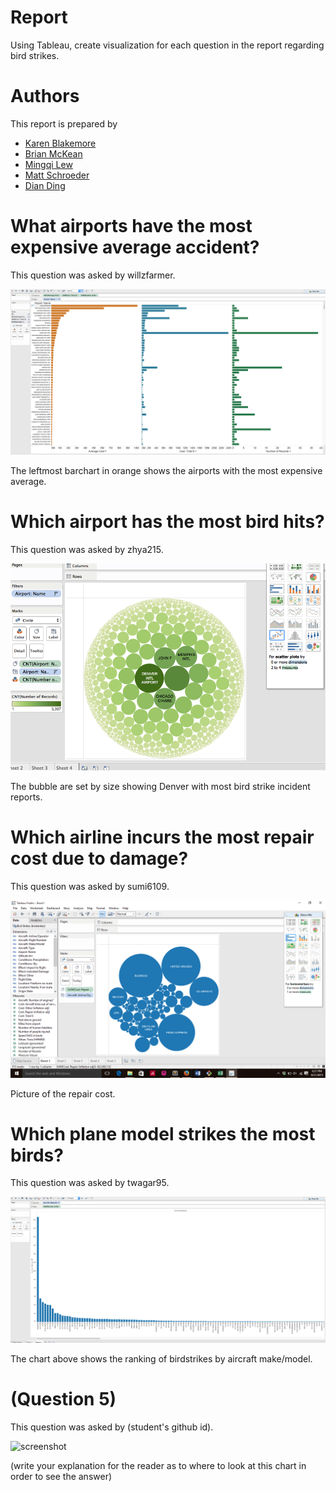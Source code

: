 # Report

Using Tableau, create visualization for each question in the report regarding
bird strikes.

# Authors

This report is prepared by
* [Karen Blakemore](https://github.com/kjblakemore)
* [Brian McKean](https://github.com/co-bri)
* [Mingqi Lew](https://github.com/Malaokia)
* [Matt Schroeder](https://github.com/mattschroeder97)
* [Dian Ding](https://github.com/boanding)

# What airports have the most expensive average accident?

This question was asked by willzfarmer.

![screenshot](q1.png)

The leftmost barchart in orange shows the airports with the most expensive average.

# Which airport has the most bird hits?

This question was asked by zhya215.

![screenshot](q2.png)

The bubble are set by size showing Denver with most bird strike incident reports.

# Which airline incurs the most repair cost due to damage?

This question was asked by sumi6109.

![screenshot](q3.png)

Picture of the repair cost.

# Which plane model strikes the most birds?

This question was asked by twagar95.

![screenshot](q4.png)

The chart above shows the ranking of birdstrikes by aircraft make/model.

# (Question 5)

This question was asked by (student's github id).

![screenshot](screenshot.png)

(write your explanation for the reader as to where to look at this chart in order
    to see the answer)    
